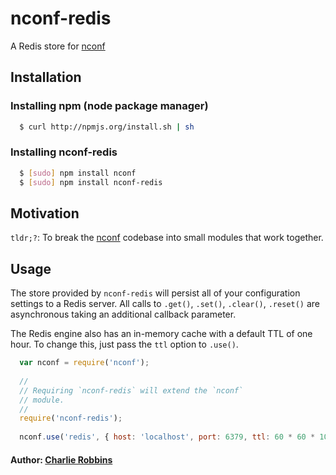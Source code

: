 # nconf-redis

A Redis store for [nconf][0]

## Installation

### Installing npm (node package manager)
``` bash
  $ curl http://npmjs.org/install.sh | sh
```

### Installing nconf-redis
``` bash
  $ [sudo] npm install nconf
  $ [sudo] npm install nconf-redis
```

## Motivation
`tldr;?`: To break the [nconf][0] codebase into small modules that work together.

## Usage
The store provided by `nconf-redis` will persist all of your configuration settings to a Redis server. All calls to `.get()`, `.set()`, `.clear()`, `.reset()` are asynchronous taking an additional callback parameter.

The Redis engine also has an in-memory cache with a default TTL of one hour. To change this, just pass the `ttl` option to `.use()`.

``` js
  var nconf = require('nconf');
  
  //
  // Requiring `nconf-redis` will extend the `nconf`
  // module.
  //
  require('nconf-redis');
  
  nconf.use('redis', { host: 'localhost', port: 6379, ttl: 60 * 60 * 1000 });
```

#### Author: [Charlie Robbins](http://www.nodejitsu.com)

[0]: https://github.com/indexzero/nconf